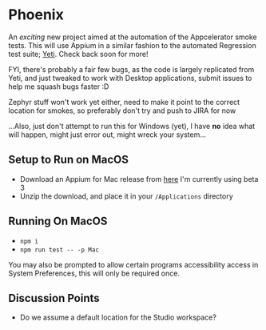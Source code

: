 # Phoenix

An _exciting_ new project aimed at the automation of the Appcelerator smoke tests. This will use Appium in a similar fashion to the automated Regression test suite; [Yeti](https://github.com/appcelerator/yeti). Check back soon for more!

FYI, there's probably a fair few bugs, as the code is largely replicated from Yeti, and just tweaked to work with Desktop applications, submit issues to help me squash bugs faster :D

Zephyr stuff won't work yet either, need to make it point to the correct location for smokes, so preferably don't try and push to JIRA for now

...Also, just don't attempt to run this for Windows (yet), I have **no** idea what will happen, might just error out, might wreck your system...

## Setup to Run on MacOS

* Download an Appium for Mac release from [here](https://github.com/appium/appium-for-mac/releases) I'm currently using beta 3
* Unzip the download, and place it in your `/Applications` directory

## Running On MacOS
* `npm i`
* `npm run test -- -p Mac`

You may also be prompted to allow certain programs accessibility access in System Preferences, this will only be required once.

## Discussion Points
* Do we assume a default location for the Studio workspace?
